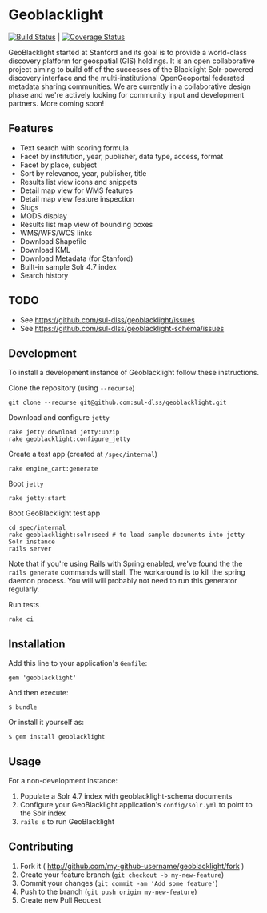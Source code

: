 # Geoblacklight

[![Build Status](https://travis-ci.org/sul-dlss/geoblacklight.png?branch=master)](https://travis-ci.org/sul-dlss/geoblacklight) | [![Coverage Status](https://coveralls.io/repos/sul-dlss/geoblacklight/badge.png)](https://coveralls.io/r/sul-dlss/geoblacklight)

GeoBlacklight started at Stanford and its goal is to provide a
world-class discovery platform for geospatial (GIS) holdings. It
is an open collaborative project aiming to build off of the successes
of the Blacklight Solr-powered discovery interface and the
multi-institutional OpenGeoportal federated metadata sharing
communities. We are currently in a collaborative design phase and
we're actively looking for community input and development partners.
More coming soon!

## Features

* Text search with scoring formula
* Facet by institution, year, publisher, data type, access, format
* Facet by place, subject
* Sort by relevance, year, publisher, title
* Results list view icons and snippets
* Detail map view for WMS features
* Detail map view feature inspection
* Slugs
* MODS display
* Results list map view of bounding boxes
* WMS/WFS/WCS links
* Download Shapefile
* Download KML
* Download Metadata (for Stanford)
* Built-in sample Solr 4.7 index
* Search history

## TODO

* See https://github.com/sul-dlss/geoblacklight/issues
* See https://github.com/sul-dlss/geoblacklight-schema/issues

## Development

To install a development instance of Geoblacklight follow these instructions.

Clone the repository (using `--recurse`)

    git clone --recurse git@github.com:sul-dlss/geoblacklight.git

Download and configure `jetty`

    rake jetty:download jetty:unzip
    rake geoblacklight:configure_jetty

Create a test app (created at `/spec/internal`)

    rake engine_cart:generate

Boot `jetty`

    rake jetty:start

Boot GeoBlacklight test app

    cd spec/internal
    rake geoblacklight:solr:seed # to load sample documents into jetty Solr instance
    rails server

Note that if you're using Rails with Spring enabled, we've found the the `rails generate` commands
will stall. The workaround is to kill the spring daemon process. You will will probably not need to run this generator regularly.

Run tests

    rake ci

## Installation

Add this line to your application's `Gemfile`:

    gem 'geoblacklight'

And then execute:

    $ bundle

Or install it yourself as:

    $ gem install geoblacklight

## Usage

For a non-development instance:

1. Populate a Solr 4.7 index with geoblacklight-schema documents
2. Configure your GeoBlacklight application's `config/solr.yml` to point to the Solr index
3. `rails s` to run GeoBlacklight

## Contributing

1. Fork it ( http://github.com/my-github-username/geoblacklight/fork )
2. Create your feature branch (`git checkout -b my-new-feature`)
3. Commit your changes (`git commit -am 'Add some feature'`)
4. Push to the branch (`git push origin my-new-feature`)
5. Create new Pull Request
